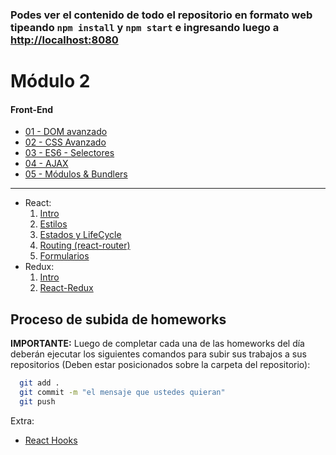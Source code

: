 ### Podes ver el contenido de todo el repositorio en formato web tipeando `npm install` y `npm start` e ingresando luego a <http://localhost:8080>

# Módulo 2

#### Front-End

<div class="hide">

-   [01 - DOM avanzado](./01-DOM)
-   [02 - CSS Avanzado](./02-CSS)
-   [03 - ES6 - Selectores](./03-ES6)
-   [04 - AJAX](./04-Ajax)
-   [05 - Módulos & Bundlers](./05-Bundlers)

---

-   React:
    1. [Intro](./06-React-Intro)
    2. [Estilos](./07-React-Estilos)
    3. [Estados y LifeCycle](./08-React-Estado-LifeCycle)
    4. [Routing (react-router)](./09-React-Routing)
    5. [Formularios](./10-React-Forms)
-   Redux:
    1. [Intro](./11-Redux)
    2. [React-Redux](./12-React-Redux)

</div>

## Proceso de subida de homeworks

**IMPORTANTE:** Luego de completar cada una de las homeworks del día deberán ejecutar los siguientes comandos para subir sus trabajos a sus repositorios (Deben estar posicionados sobre la carpeta del repositorio):

```bash
  git add .
  git commit -m "el mensaje que ustedes quieran"
  git push
```

Extra:

-   [React Hooks](./13-React-Hooks)

